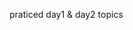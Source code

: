 
praticed day1 & day2 topics

<!-- 
// import Buttoncomponent from "./components/button/button.js";
// import { Heading1,Heading2,Heading3 } from "./components/heading.js";
 import Buttoncomponent from "./components/button/button.js";
import Conditionalrendering from "./components/conditionalrender/conditionalrender.js";

 const App = () => {
  const isLogin = true ;
//     return(
//       <>
//       <h1>good morning</h1>
//       <img src="https://wallup.net/wp-content/uploads/2016/03/10/318375-nature-landscape-lake-mountain-forest-wildflowers-spring-pine_trees-path-Switzerland-HDR.jpg"width={200}height={200}></img>
//       </>
//     )
//   } else{
//     return(
//       <>
//       <h2>good afternoon</h2>
//       </>
//     )

   return (
        <div>
          {/* { isLogin ? (
             <div>
              <h1>To see the nature photo here</h1>
              <img src="https://wallup.net/wp-content/uploads/2016/03/10/318375-nature-landscape-lake-mountain-forest-wildflowers-spring-pine_trees-path-Switzerland-HDR.jpg"width={200}height={200}></img>
             </div>
      ) :(
    <h2>good afternoon</h2>

        )  }; */}

         {
          isLogin && (
            <div>
            <h1>To see the nature photo here</h1>
            <img src="https://wallup.net/wp-content/uploads/2016/03/10/318375-nature-landscape-lake-mountain-forest-wildflowers-spring-pine_trees-path-Switzerland-HDR.jpg"width={200}height={200}></img>
           </div>

          )
         }

        </div>
   );

  };

   

// const App = () =>{
//   return (
//     <div>
//       <h1>hlo iam k.naveen</h1>;
//       <img src="https://media.istockphoto.com/id/517188688/photo/mountain-landscape.jpg?s=612x612&w=0&k=20&c=A63koPKaCyIwQWOTFBRWXj_PwCrR4cEoOw2S9Q7yVl8=" width={100} height={100}></img><br></br>
//       <a href="https://www.amazon.in/"><Buttoncomponent>click me </Buttoncomponent><br></br></a>
//       <Heading1></Heading1>
//       <Heading2></Heading2>
//       <Heading3></Heading3> 
//       { [1 ,2].map((num) => console.log(num))
//       }
//       {console.log("num")} 
//      <ul>
//         <li>hlo</li><li>srinidhi</li>
//       </ul>
//       <ol>
//         <li>
//           iam
//         </li>
//         <li>from</li>
//         <li>hyderabad</li>
//         <li>suryapet</li>
//       </ol>
//     </div>
//   );
// };
export default App;  -->